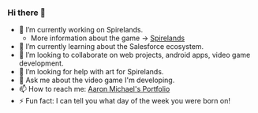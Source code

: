 ### Hi there 👋

- 🔭 I’m currently working on Spirelands.
  - More information about the game -> [Spirelands](https://amcnulty.github.io/Spirelands/)
- 🌱 I’m currently learning about the Salesforce ecosystem.
- 👯 I’m looking to collaborate on web projects, android apps, video game development.
- 🤔 I’m looking for help with art for Spirelands.
- 💬 Ask me about the video game I'm developing.
- 📫 How to reach me: [Aaron Michael's Portfolio](https://aaronmichael.herokuapp.com/)
- ⚡ Fun fact: I can tell you what day of the week you were born on!

  
